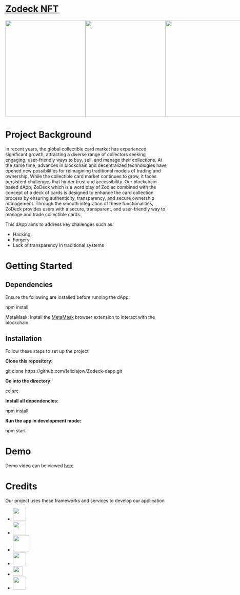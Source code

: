 #  <a href="https://zodecknft.on-fleek.app/">Zodeck NFT</a>
<div style="display: flex; justify-content: space-around;">
  <img src="https://green-manual-badger-37.mypinata.cloud/ipfs/bafybeieekyeswj6zymcmwzcn7kyiysffsj3dxwfmnd74iul3fty5wa5lfi" width="250" height="300">
  <img src="https://green-manual-badger-37.mypinata.cloud/ipfs/bafybeifcl3rimhqleeqslsl6xiqe27vnauzetim2jyhsmojuu56qtujj6y" width="250" height="300">
  <img src="https://green-manual-badger-37.mypinata.cloud/ipfs/bafybeiex2j22icov5osf54fptui733zgmwlx6i3ui6uawyuubt5tpyvbye" width="250" height="300">
</div>

# Project Background
In recent years, the global collectible card market has experienced significant growth, attracting a diverse range of collectors seeking engaging, user-friendly ways to buy, sell, and manage their collections. At the same time, advances in blockchain and decentralized technologies have opened new possibilities for reimagining traditional models of trading and ownership.
While the collectible card market continues to grow, it faces persistent challenges that hinder trust and accessibility. Our blockchain-based dApp, ZoDeck which is a word play of Zodiac combined with the concept of a deck of cards is designed to enhance the card collection process by ensuring authenticity, transparency, and secure ownership management. Through the smooth integration of these functionalities, ZoDeck provides users with a secure, transparent, and user-friendly way to manage and trade collectible cards. 
<p>This dApp aims to address key challenges such as:</p>
  <ul>
    <li>Hacking</li>
    <li>Forgery</li>
    <li>Lack of transparency in traditional systems</li>
  </ul>

# Getting Started

<h2>Dependencies</h2>
Ensure the following are installed before running the dApp: 
<p>npm install</p>
<p>MetaMask: Install the <a href="https://metamask.io/">MetaMask</a> browser extension to interact with the blockchain.</p>

<h2>Installation</h2>
<p>Follow these steps to set up the project</p>
<b>Clone this repository:</b>
<p>git clone https://github.com/feliciajow/Zodeck-dapp.git</p>

<b>Go into the directory:</b>
<p>cd src</p>

<b>Install all dependencies:</b>
<p>npm install</p>

<b>Run the app in development mode:</b>
<p>npm start</p>


# Demo
Demo video can be viewed <a href="https://www.youtube.com/watch?v=c_6BCVGJVcA">here</a>

# Credits
Our project uses these frameworks and services to develop our application
 <ul>
    <li><img src="https://www.fullstackpython.com/img/logos/react.png" height="40"></li>
    <li><img src="https://codesandbox.io/api/v1/sandboxes/ih4moo/screenshot.png" height="40"></li>
    <li><img src="https://1000logos.net/wp-content/uploads/2020/08/Python-Logo.png" height="50"></li>
    <li><img src="https://developers.moralis.com/wp-content/uploads/2021/06/Blog-Solidity-Logo.png" height="40"></li>
    <li><img src="https://hardhat.org/_next/image?url=%2F_next%2Fstatic%2Fmedia%2Fhardhat-logo.5c5f687b.svg&w=384&q=75" height="30"></li>
    <li><img src="https://mintlify.s3-us-west-1.amazonaws.com/pinata/logo/light.svg" height="40"></li>
  </ul>
